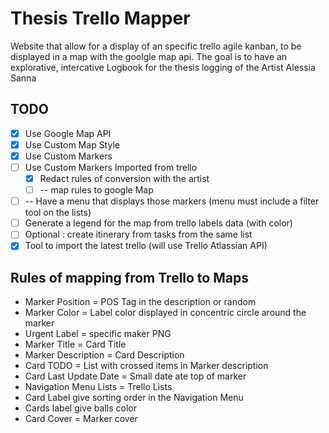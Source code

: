 # Thesis Trello Mapper

Website that allow for a display of an specific trello agile kanban, to be displayed in a map with the goolgle map api. The goal is to have an explorative, intercative Logbook for the thesis logging of the Artist Alessia Sanna


## TODO 

- [X] Use Google Map API
- [X] Use Custom Map Style
- [X] Use Custom Markers 
- [ ] Use Custom Markers Imported from trello
  - [X] Redact rules of conversion with the artist 
  - [ ] -- map rules to google Map
- [ ] -- Have a menu that displays those markers (menu must include a filter tool on the lists)
- [ ] Generate a legend for the map from trello labels data (with color)
- [ ] Optional : create itinerary from tasks from the same list
- [X] Tool to import the latest trello (will use Trello Atlassian API)

## Rules of mapping from Trello to Maps

- Marker Position = POS Tag in the description or random
- Marker Color = Label color displayed in concentric circle around the marker
- Urgent Label = specific maker PNG
- Marker Title = Card Title
- Marker Description = Card Description 
- Card TODO = List with crossed items in Marker description
- Card Last Update Date = Small date ate top of marker
- Navigation Menu Lists = Trello Lists
- Card Label give sorting order in the Navigation Menu
- Cards label give balls color
- Card Cover = Marker cover